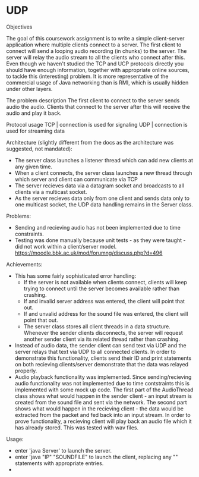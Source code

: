 # UDP

Objectives

The goal of this coursework assignment is to write a simple client-server application where
multiple clients connect to a server. The first client to connect will send a looping audio
recording (in chunks) to the server. The server will relay the audio stream to all the
clients who connect after this.
Even though we haven't studied the TCP and UCP protocols directly you should have
enough information, together with appropriate online sources, to tackle this (interesting)
problem. It is more representative of the commercial usage of Java networking than is
RMI, which is usually hidden under other layers.

The problem description
The first client to connect to the server sends audio the audio. Clients that connect to
the server after this will receive the audio and play it back.

Protocol usage
TCP | connection is used for signaling
UDP | connection is used for streaming data


Architecture (slightly different from the docs as the architecture was suggested, not mandated):
* The server class launches a listener thread which can add new clients at any given time.
* When a client connects, the server class launches a new thread through which server and client can communicate via TCP
* The server recieves data via a datagram socket and broadcasts to all clients via a multicast socket.
* As the server recieves data only from one client and sends data only to one multicast socket, the UDP data handling remains
  in the Server class.

Problems:
* Sending and recieving audio has not been implemented due to time constraints.
* Testing was done manually because unit tests - as they were taught - did not work within a client/server model.
  https://moodle.bbk.ac.uk/mod/forumng/discuss.php?d=496
  
Achievements:
* This has some fairly sophisticated error handling:
	- If the server is not available when clients connect, clients will keep trying to connect until the server becomes available
	  rather than crashing.
	- If and invalid server address was entered, the client will point that out.
	- If and unvalid address for the sound file was entered, the client will point that out.
	- The server class stores all client threads in a data structure. Whenever the sender clients disconnects, the server will
	  request another sender client via its related thread rather than crashing.
* Instead of audio data, the sender client can send text via UDP and the server relays that text via UDP to all connected clients.
  In order to demonstrate this functionality, clients send their ID and print statements on both recieving clients/server
  demonstrate that the data was relayed properly.
* Audio playback functionality was implemented. Since sending/recieving audio functionality was not implemented due to time contstraints
  this is implemented with some mock up code. The first part of the AudioThread class shows what would happen in the sender client -
  an input stream is created from the sound file and sent via the network. The second part shows what would happen in the recieving
  client - the data would be extracted from the packet and fed back into an input stream.
  In order to prove functionality, a recieving client will play back an audio file which it has already stored. This was tested
  with wav files.
  
Usage:
* enter 'java Server' to launch the server.
* enter 'java "IP" "SOUNDFILE" to launch the client, replacing any "" statements with appropriate entries.
*



